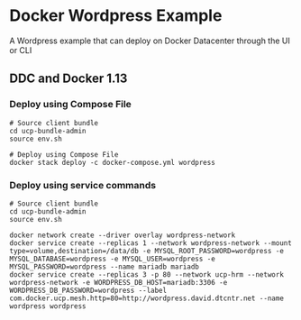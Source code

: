 Docker Wordpress Example
=====================

A Wordpress example that can deploy on Docker Datacenter through the UI or CLI

DDC and Docker 1.13
-------------------

### Deploy using Compose File
```
# Source client bundle
cd ucp-bundle-admin
source env.sh

# Deploy using Compose File
docker stack deploy -c docker-compose.yml wordpress
```

### Deploy using service commands
```
# Source client bundle
cd ucp-bundle-admin
source env.sh

docker network create --driver overlay wordpress-network
docker service create --replicas 1 --network wordpress-network --mount type=volume,destination=/data/db -e MYSQL_ROOT_PASSWORD=wordpress -e MYSQL_DATABASE=wordpress -e MYSQL_USER=wordpress -e MYSQL_PASSWORD=wordpress --name mariadb mariadb
docker service create --replicas 3 -p 80 --network ucp-hrm --network wordpress-network -e WORDPRESS_DB_HOST=mariadb:3306 -e WORDPRESS_DB_PASSWORD=wordpress --label com.docker.ucp.mesh.http=80=http://wordpress.david.dtcntr.net --name wordpress wordpress
```
